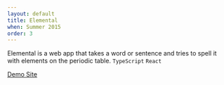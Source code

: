 ```yaml
---
layout: default
title: Elemental
when: Summer 2015
order: 3
---
```


Elemental is a web app that takes a word or sentence and tries to spell it with elements on the periodic table. `TypeScript` `React`

[Demo Site](http://teshel.github.io/elemental)
